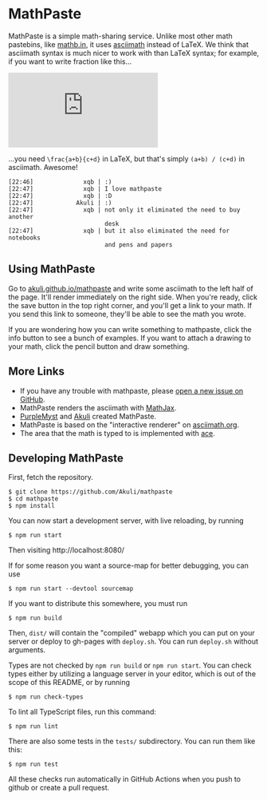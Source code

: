 # MathPaste

MathPaste is a simple math-sharing service. Unlike most other math pastebins,
like [mathb.in], it uses [asciimath] instead of LaTeX. We think that asciimath
syntax is much nicer to work with than LaTeX syntax; for example, if you want
to write fraction like this...

![(a+b)/(c+d)](http://latex.codecogs.com/gif.latex?%5Cfrac%7Ba&plus;b%7D%7Bc&plus;d%7D)

...you need `\frac{a+b}{c+d}` in LaTeX, but that's simply `(a+b) / (c+d)` in
asciimath. Awesome!

```
[22:46]              xqb | :)
[22:47]              xqb | I love mathpaste
[22:47]              xqb | :D
[22:47]            Akuli | :)
[22:47]              xqb | not only it eliminated the need to buy another
                           desk
[22:47]              xqb | but it also eliminated the need for notebooks
                           and pens and papers
```


## Using MathPaste

Go to [akuli.github.io/mathpaste](https://akuli.github.io/mathpaste/) and write
some asciimath to the left half of the page. It'll render immediately on the
right side. When you're ready, click the save button in the top right corner,
and you'll get a link to your math. If you send this link to someone, they'll
be able to see the math you wrote.

If you are wondering how you can write something to mathpaste, click the info
button to see a bunch of examples. If you want to attach a drawing to your
math, click the pencil button and draw something.


## More Links

- If you have any trouble with mathpaste, please [open a new issue on GitHub].
- MathPaste renders the asciimath with [MathJax].
- [PurpleMyst] and [Akuli] created MathPaste.
- MathPaste is based on the "interactive renderer" on [asciimath.org][asciimath].
- The area that the math is typed to is implemented with [ace].


## Developing MathPaste

First, fetch the repository.

    $ git clone https://github.com/Akuli/mathpaste
    $ cd mathpaste
    $ npm install

You can now start a development server, with live reloading, by running

    $ npm run start

Then visiting http://localhost:8080/

If for some reason you want a source-map for better debugging, you can use

    $ npm run start --devtool sourcemap

If you want to distribute this somewhere, you must run

    $ npm run build

Then, `dist/` will contain the "compiled" webapp which you can put on your
server or deploy to gh-pages with `deploy.sh`. You can run `deploy.sh`
without arguments.

Types are not checked by `npm run build` or `npm run start`. You can check
types either by utilizing a language server in your editor, which is out of
the scope of this README, or by running

    $ npm run check-types

To lint all TypeScript files, run this command:

    $ npm run lint

There are also some tests in the `tests/` subdirectory. You can run them like this:

    $ npm run test

All these checks run automatically in GitHub Actions
when you push to github or create a pull request.

[mathb.in]: http://mathb.in/
[asciimath]: http://asciimath.org/

[open a new issue on GitHub]: https://github.com/Akuli/mathpaste/issues/new
[MathPaste GTK]: https://github.com/Akuli/mathpaste-gtk
[MathJax]: https://mathjax.org/
[PurpleMyst]: https://github.com/PurpleMyst/
[Akuli]: https://github.com/Akuli/
[ace]: https://ace.c9.io/
